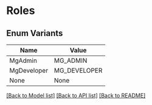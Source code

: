 # Roles

## Enum Variants

| Name | Value |
|---- | -----|
| MgAdmin | MG_ADMIN |
| MgDeveloper | MG_DEVELOPER |
| None | None |


[[Back to Model list]](../README.md#documentation-for-models) [[Back to API list]](../README.md#documentation-for-api-endpoints) [[Back to README]](../README.md)


